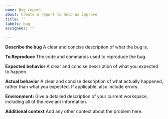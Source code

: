 ```yaml
---
name: Bug report
about: Create a report to help us improve
title: ''
labels: bug
assignees: ''

---
```


**Describe the bug**
A clear and concise description of what the bug is.

**To Reproduce**
The code and commands used to reproduce the bug.

**Expected behavior**
A clear and concise description of what you expected to happen.

**Actual behavior**
A clear and concise description of what actually happened, rather than what you expected. If applicable, also include errors.

**Environment:**
Give a detailed description of your current workspace, including all of the revelant information.

**Additional context**
Add any other context about the problem here.
